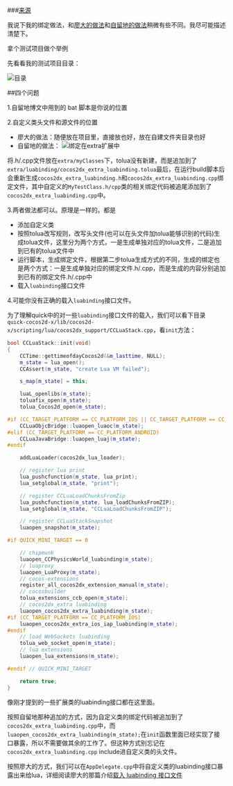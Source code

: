 ###[来源](https://groups.google.com/forum/#!topic/quick-x/kVDKbcMt2Ro)

我说下我的绑定做法，和[廖大的做法](http://quick.cocoachina.com/?p=235)和[自留地的做法](http://www.codeo4.cn/archives/746)稍微有些不同。我尽可能描述清楚下。

拿个测试项目做个举例

先看看我的测试项目目录：

![目录](https://dl.dropboxusercontent.com/u/76275795/BlogPictures/20131224/folderRelated0.png)

##四个问题

1.自留地博文中用到的 bat 脚本是你说的位置

2.自定义类头文件和源文件的位置

-  廖大的做法：随便放在项目里，直接放也好，放在自建文件夹目录也好
-  自留地的做法：
  ![绑定在extra扩展中](https://dl.dropboxusercontent.com/u/76275795/BlogPictures/20131224/folderRelated.png)
  
  将.h/.cpp文件放在`extra/myClasses`下，tolua没有新建，而是追加到了`extra/luabinding/cocos2dx_extra_luabinding.tolua`最后，在运行build脚本后会重新生成`cocos2dx_extra_luabinding.h`和`cocos2dx_extra_luabinding.cpp`绑定文件，其中自定义的`MyTestClass.h/cpp`类的相关绑定代码被追尾添加到了`cocos2dx_extra_luabinding.cpp`中。
    
3.两者做法都可以。原理是一样的。都是

-  添加自定义类
-  按照tolua改写规则，改写头文件(也可以在头文件加tolua能够识别的代码)生成tolua文件，这里分为两个方式，一是生成单独对应的tolua文件，二是追加到已有的tolua文件中
-  运行脚本，生成绑定文件，根据第二步tolua生成方式的不同，生成的绑定也是两个方式：一是生成单独对应的绑定文件.h/.cpp，而是生成的内容分别追加到已有的绑定文件.h/.cpp中
-  载入`luabinding`接口文件

4.可能你没有正确的载入`luabinding`接口文件。

为了理解quick中的对一些`luabinding`接口文件的载入，我们可以看下目录 `quick-cocos2d-x/lib/cocos2d-x/scripting/lua/cocos2dx_support/CCLuaStack.cpp`，看`init`方法：

```C++
bool CCLuaStack::init(void)
{
    CCTime::gettimeofdayCocos2d(&m_lasttime, NULL);
    m_state = lua_open();
    CCAssert(m_state, "create Lua VM failed");

    s_map[m_state] = this;

    luaL_openlibs(m_state);
    toluafix_open(m_state);
    tolua_Cocos2d_open(m_state);

#if (CC_TARGET_PLATFORM == CC_PLATFORM_IOS || CC_TARGET_PLATFORM == CC_PLATFORM_MAC)
    CCLuaObjcBridge::luaopen_luaoc(m_state);
#elif (CC_TARGET_PLATFORM == CC_PLATFORM_ANDROID)
    CCLuaJavaBridge::luaopen_luaj(m_state);
#endif

    addLuaLoader(cocos2dx_lua_loader);

    // register lua print
    lua_pushcfunction(m_state, lua_print);
    lua_setglobal(m_state, "print");

    // register CCLuaLoadChunksFromZip
    lua_pushcfunction(m_state, lua_loadChunksFromZIP);
    lua_setglobal(m_state, "CCLuaLoadChunksFromZIP");

    // register CCLuaStackSnapshot
    luaopen_snapshot(m_state);

#if QUICK_MINI_TARGET == 0

    // chipmunk
    luaopen_CCPhysicsWorld_luabinding(m_state);
    // luaproxy
    luaopen_LuaProxy(m_state);
	// cocos-extensions
    register_all_cocos2dx_extension_manual(m_state);
    // cocosbuilder
    tolua_extensions_ccb_open(m_state);
    // cocos2dx_extra luabinding
    luaopen_cocos2dx_extra_luabinding(m_state);
#if (CC_TARGET_PLATFORM == CC_PLATFORM_IOS)
    luaopen_cocos2dx_extra_ios_iap_luabinding(m_state);
#endif
    // load WebSockets luabinding
    tolua_web_socket_open(m_state);
    // lua extensions
    luaopen_lua_extensions(m_state);

#endif // QUICK_MINI_TARGET

    return true;
}
```

像刚才提到的一些扩展类的luabinding接口都在这里面。

按照自留地那种追加的方式，因为自定义类的绑定代码被追加到了`cocos2dx_extra_luabinding.cpp`中，而`luaopen_cocos2dx_extra_luabinding(m_state);`在`init`函数里面已经实现了接口暴露，所以不需要做其余的工作了。但这种方式别忘记在`cocos2dx_extra_luabinding.cpp` include进自定义类的头文件。

按照廖大的方式，我们可以在`AppDelegate.cpp`中将自定义类的luabinding接口暴露出来给lua，详细阅读廖大的那篇介绍[载入 luabinding 接口文件](http://cn.quick-x.com/?p=235)